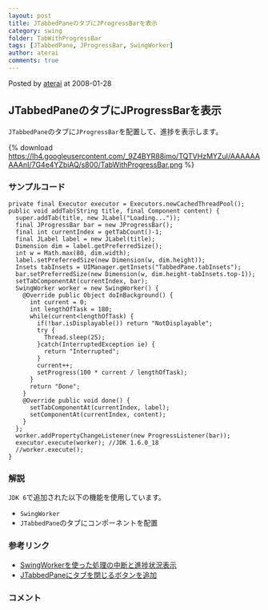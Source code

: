```yaml
---
layout: post
title: JTabbedPaneのタブにJProgressBarを表示
category: swing
folder: TabWithProgressBar
tags: [JTabbedPane, JProgressBar, SwingWorker]
author: aterai
comments: true
---
```


Posted by [aterai](http://terai.xrea.jp/aterai.html) at 2008-01-28

## JTabbedPaneのタブにJProgressBarを表示
`JTabbedPane`のタブに`JProgressBar`を配置して、進捗を表示します。

{% download https://lh4.googleusercontent.com/_9Z4BYR88imo/TQTVHzMYZuI/AAAAAAAAAnI/7G4e4YZbiAQ/s800/TabWithProgressBar.png %}

### サンプルコード
<pre class="prettyprint"><code>private final Executor executor = Executors.newCachedThreadPool();
public void addTab(String title, final Component content) {
  super.addTab(title, new JLabel("Loading..."));
  final JProgressBar bar = new JProgressBar();
  final int currentIndex = getTabCount()-1;
  final JLabel label = new JLabel(title);
  Dimension dim = label.getPreferredSize();
  int w = Math.max(80, dim.width);
  label.setPreferredSize(new Dimension(w, dim.height));
  Insets tabInsets = UIManager.getInsets("TabbedPane.tabInsets");
  bar.setPreferredSize(new Dimension(w, dim.height-tabInsets.top-1));
  setTabComponentAt(currentIndex, bar);
  SwingWorker worker = new SwingWorker() {
    @Override public Object doInBackground() {
      int current = 0;
      int lengthOfTask = 180;
      while(current&lt;lengthOfTask) {
        if(!bar.isDisplayable()) return "NotDisplayable";
        try {
          Thread.sleep(25);
        }catch(InterruptedException ie) {
          return "Interrupted";
        }
        current++;
        setProgress(100 * current / lengthOfTask);
      }
      return "Done";
    }
    @Override public void done() {
      setTabComponentAt(currentIndex, label);
      setComponentAt(currentIndex, content);
    }
  };
  worker.addPropertyChangeListener(new ProgressListener(bar));
  executor.execute(worker); //JDK 1.6.0_18
  //worker.execute();
}
</code></pre>

### 解説
`JDK 6`で追加された以下の機能を使用しています。

- `SwingWorker`
- `JTabbedPane`のタブにコンポーネントを配置

<!-- dummy comment line for breaking list -->

### 参考リンク
- [SwingWorkerを使った処理の中断と進捗状況表示](http://terai.xrea.jp/Swing/SwingWorker.html)
- [JTabbedPaneにタブを閉じるボタンを追加](http://terai.xrea.jp/Swing/TabWithCloseButton.html)

<!-- dummy comment line for breaking list -->

### コメント

